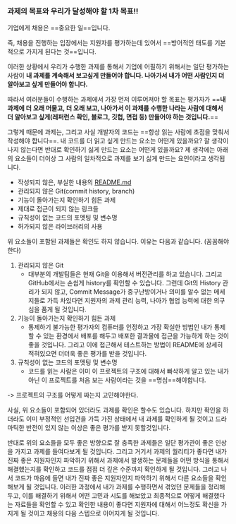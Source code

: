 ### 과제의 목표와 우리가 달성해야 할 1차 목표!! 

기업에게 채용은 ==중요한 일==입니다.

즉, 채용을 진행하는 입장에서는 지원자를 평가하는데 있어서 ==방어적인 태도를 기본적으로 가지게 된다는 것==입니다.

이러한 상황에서 우리가 수행한 과제를 통해서 기업에 어필하기 위해서는 일단 평가하는 사람이 **내 과제를 계속해서 보고싶게 만들어야 합니다. 나아가서 내가 어떤 사람인지 더 알아보고 싶게 만들어야 합니다.** 

따라서 여러분들이 수행하는 과제에서 가장 먼저 이루어져야 할 목표는 평가자가 ==**내 과제에 더 오래 머물고, 더 오래 보고, 나아가서 이 과제를 수행한 나라는 사람에 대해서 더 알아보고 싶게(레퍼런스 확인, 블로그, 깃헙, 면접 등) 만들어야 하는 것입니다.**==

그렇게 때문에 과제는, 그리고 사실 개발자의 코드는 ==항상 읽는 사람에 초점을 맞춰서 작성해야 합니다==. 내 코드를 더 읽고 싶게 만드는 요소는 어떤게 있을까요? 잘 생각이 나지 않는다면 반대로 확인하기 싫게 만드는 요소는 어떤게 있을까요? 제 생각에는 아래의 요소들이 더이상 그 사람의 일차적으로 과제를 보기 싫게 만드는 요인이라고 생각됩니다.

-   작성되지 않은, 부실한 내용의 [README.md](http://README.md)
-   관리되지 않은 Git(commit history, branch)
-   기능이 돌아가는지 확인하기 힘든 과제
-   제대로 접근이 되지 않는 링크들
-   규칙성이 없는 코드의 포멧팅 및 변수명
-   허가되지 않은 라이브러리의 사용

위 요소들이 포함된 과제들은 확인도 하지 않습니다. 이유는 다음과 같습니다. (꼼꼼해야한다)

1.  관리되지 않은 Git
    -   대부분의 개발팀들은 현재 Git을 이용해서 버전관리를 하고 있습니다. 그리고 GitHub에서는 손쉽게 history를 확인할 수 있습니다. 그런데 Git의 History 관리가 되지 않고, Commit Message가 중구난방이거나 의미를 알수 없는 메세지들로 가득 차있다면 지원자의 과제 관리 능력, 나아가 협업 능력에 대한 의구심을 품게 될 것입니다.
2.  기능이 돌아가는지 확인하기 힘든 과제
    -   통제하기 불가능한 평가자의 컴퓨터를 인정하고  가장 확실한 방법인 내가 통제할 수 있는 환경에서 배포를 해두고 배포한 결과물에 접근을 가능하게 하는 것이 좋을 것입니다. 그리고 이에 접근해서 테스트하는 방법이 README에 상세히 적혀있으면 더더욱 좋은 평가를 받을 것입니다.
3.  규칙성이 없는 코드의 포멧팅 및 변수명
    -  코드를 읽는 사람은 이미 이 프로젝트의 구조에 대해서 빠삭하게 알고 있는 내가 아닌 이 프로젝트를 처음 보는 사람이라는 것을 ==명심==해야합니다. 

-> 프로젝트의 구조를 어떻게 짜는지 고민해야한다. 

사실, 위 요소들이 포함되어 있더라도 과제를 확인은 할수도 있습니다. 하지만 확인을 하더라도 이미 부정적인 선입견을 가득 가진 상태에서 내 과제를 확인하게 될 것이고 드라마틱한 반전이 있지 않는 이상은 좋은 평가를 받지 못할것입니다.

반대로 위의 요소들을 모두 좋은 방향으로 잘 충족한 과제들은 일단 평가관이 좋은 인상을 가지고 과제를 들여다보게 될 것입니다. 그리고 거기서 과제의 퀄리티가 좋다면 내가 진짜 좋은 지원자인지 파악하기 위해서 과제에서 발생하는 문제들을 어떤 방식을 통해서 해결했는지를 확인하고 코드를 점점 더 깊은 수준까지 확인하게 될 것입니다. 그러고 나서 코드가 마음에 들면 내가 진짜 좋은 지원자인지 파악하기 위해서 다른 요소들을 확인해보게 될 것입니다. 이러한 과정에서 내가 과제를 수행하면서 겪었던 문제들을 정리해두고, 이를 해결하기 위해서 어떤 고민과 시도를 해보았고 최종적으로 어떻게 해결했다는 자료들을 확인할 수 있고 확인한 내용이 좋다면 지원자에 대해서 어느정도 확신을 가지게 될 것이고 채용의 다음 스텝으로 이어지게 될 것입니다.
